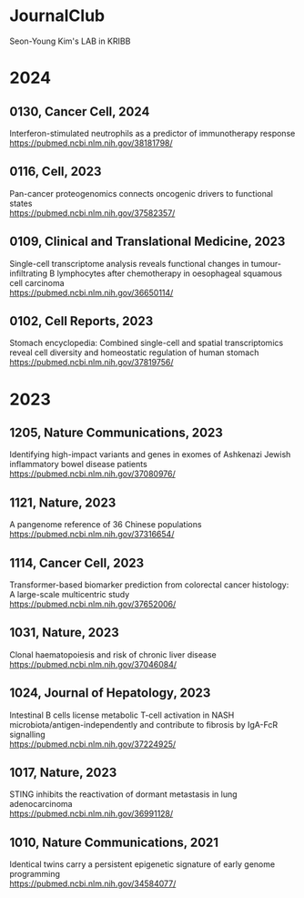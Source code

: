 # JournalClub
Seon-Young Kim's LAB in KRIBB

# 2024

## 0130, Cancer Cell, 2024
Interferon-stimulated neutrophils as a predictor of immunotherapy response
<br> https://pubmed.ncbi.nlm.nih.gov/38181798/

## 0116, Cell, 2023
Pan-cancer proteogenomics connects oncogenic drivers to functional states
<br> https://pubmed.ncbi.nlm.nih.gov/37582357/

## 0109, Clinical and Translational Medicine, 2023
Single-cell transcriptome analysis reveals functional changes in tumour-infiltrating B lymphocytes after chemotherapy in oesophageal squamous cell carcinoma
<br> https://pubmed.ncbi.nlm.nih.gov/36650114/

## 0102, Cell Reports, 2023
Stomach encyclopedia: Combined single-cell and spatial transcriptomics reveal cell diversity and homeostatic regulation of human stomach
<br> https://pubmed.ncbi.nlm.nih.gov/37819756/


# 2023

## 1205, Nature Communications, 2023
Identifying high-impact variants and genes in exomes of Ashkenazi Jewish inflammatory bowel disease patients
<br> https://pubmed.ncbi.nlm.nih.gov/37080976/

## 1121, Nature, 2023
A pangenome reference of 36 Chinese populations
<br> https://pubmed.ncbi.nlm.nih.gov/37316654/

## 1114, Cancer Cell, 2023
Transformer-based biomarker prediction from colorectal cancer histology: A large-scale multicentric study
<br> https://pubmed.ncbi.nlm.nih.gov/37652006/

## 1031, Nature, 2023 
Clonal haematopoiesis and risk of chronic liver disease
<br> https://pubmed.ncbi.nlm.nih.gov/37046084/

## 1024, Journal of Hepatology, 2023
Intestinal B cells license metabolic T-cell activation in NASH microbiota/antigen-independently and contribute to fibrosis by IgA-FcR signalling
<br> https://pubmed.ncbi.nlm.nih.gov/37224925/

## 1017, Nature, 2023
STING inhibits the reactivation of dormant metastasis in lung adenocarcinoma
<br> https://pubmed.ncbi.nlm.nih.gov/36991128/

## 1010, Nature Communications, 2021
Identical twins carry a persistent epigenetic signature of early genome programming
<br> https://pubmed.ncbi.nlm.nih.gov/34584077/



